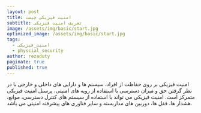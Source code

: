```yaml
---
layout: post
title: امنیت فیزیکی چیست
subtitle: تعریف امنیت فیزیکی
image: /assets/img/basic/start.jpg
optimized_image: /assets/img/basic/start.jpg
tags:
  - امنیت_فیزیکی
  - physcial_security
author: rezaduty
paginate: true
published: true
---
```



امنیت فیزیکی بر روی حفاظت از افراد، سیستم ها و دارایی های داخلی و خارجی با در نظر گرفتن حق و میزان دسترسی با استفاده از رویه های امنیتی، پرسنل امنیت فیزیکی متمرکز است.
امنیت فیزیکی می تواند با استفاده از سیستم های کنترل دسترسی، موانع، هشدار ها، قفل ها، دوربین های مداربسته و سایر فناوری های پیشرفته امنیتی می باشد.
